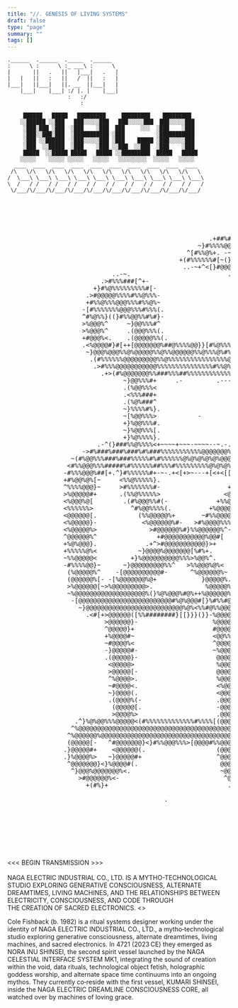 ```yaml
---
title: "//. GENESIS OF LIVING SYSTEMS"
draft: false
type: "page"
summary: ""
tags: []
---
```

```goat
.______  .______  ._____  .______
:      \ :      \ :_ ___\ :      \
|       ||   .   ||   |___|   .   |
|   |   ||   :   ||   /  ||   :   |
|___|   ||___|   ||. __  ||___|   |
    |___|    |___| :/ |. |    |___|
                   :   :/
                       :
```
```goat
     ██████   █████   █████████     █████████    █████████
    ░░██████ ░░███   ███░░░░░███   ███░░░░░███  ███░░░░░███
     ░███░███ ░███  ░███    ░███  ███     ░░░  ░███    ░███
     ░███░░███░███  ░███████████ ░███          ░███████████
     ░███ ░░██████  ░███░░░░░███ ░███    █████ ░███░░░░░███
     ░███  ░░█████  ░███    ░███ ░░███  ░░███  ░███    ░███
     █████  ░░█████ █████   █████ ░░█████████  █████   █████
    ░░░░░    ░░░░░ ░░░░░   ░░░░░   ░░░░░░░░░  ░░░░░   ░░░░░
  ____  ____  ____  ____  ____  ____  ____  ____  ____  ____
 /\   \/\   \/\   \/\   \/\   \/\   \/\   \/\   \/\   \/\   \
/  \___\ \___\ \___\ \___\ \___\ \___\ \___\ \___\ \___\ \___\
\  /   / /   / /   / /   / /   / /   / /   / /   / /   / /   /
 \/___/\/___/\/___/\/___/\/___/\/___/\/___/\/___/\/___/\/___/
 ```


<pre>

                                                                                                                            .    .  ..
                                                                                                                       ~^<}@%#(>>>>+
                                                                                                                 .-^(%@%@@@@%#(+.
                                                             .                                               .-(#%@@@@%}((<^
                                                      .+##%#@@%%%[+                                       +[##%@@@@%#^
                                                   ~}#%%%%@@@@@@%@%<}##>.                             -<#%@@@@%%%}~
                                                ^[#%%@%+. -~@@@@%%#^^%@@%}~                       ~[}%@@@@@@%[^.
                                              +(#%%%%%%#[~(}%@%%#^^<-%@@@@@%}<~              .+<}%%@@%@%%}^.
                                               ..-~+^<[}#@@@@@#><}%[-#%@@@@@@@@%}<~        ^[#%%@@%###(+-
                            ..-~.                          .~~-<}}<^.<#%@@@@@@@@@%%}<+~+<[}##%%%##}<~
                         .>#%%%###[^+-                                 ~<[#@@@@@@@@%%###%%%###[<^-
                       +}#%@%%%%%%%%%#[-                                    ~(}@@@@%%%%%%%%%^
                     .>#@@@@@%%%%#%%@%%%-                                    -<%@%%%%%%@@%%%#^                                   -^>>>^<<~.
                     +#%%@%%%@@@%%%#%%@%~                                 -(#%%@@%#%###%%%%%##(.                               +}%%%%%%@@%%##(-
                    -[#%%%%%%%@@@%%%#%%%(.                            .^[##%%%##[+  .>}%%%%%@%%#^                            .(#%@@@%%%########(-
                    ^#%@%%}((}#%%@@%%#%#}-                         >(#%%%%%##}>        ~[#%%%%%%#~                          +}%%%#%}^.+}#######}+
                    >%@@@%^     ~}@@%%%#^                       >[#%@%%%%#(^-            ~[#%%%%%#-                        >#%%@%##<.   ~<}#####(.
                    >%@@@%^     .(@@@%%%(.                    >#%%@@%%#[+                  +}%%%%#>                       -}%%@@@%#<     .(######(.
                    +#@@@%<.    .(@@@@@%%(.                  >#%%%%%#<.                  .-+[%%%%##+                      >#@@@@@%%<.    ~[%#####}-
                    .<%@@@@#}#[++[@@@@@@@%##@%%%%@@}}[#%@%%%%%%%%%%}<~-             ~[%%%%#########%%#%%###[######}####(++}%@@@@@@%<.    ~(##%%#%[.
                     ~}@@@%@@@%%@%@@@@@%%@%%@@@@@@%%@%%%@%#%%%%@@@%%%%##}^        -(##%%%%%##%%%%%%%%%%%%%%%%%%%%%%%@@@%%%@@@@@%@@@}++[#%%#%%%%%%~
                      .(#%%%%%%@@@@@@@@@%%@%%%%%%%%%%%%%%%%@%%%%%%%%%%%%%#^     .<}###################%%%%%%%########%%##%%%%##%##%%#%%%%%%###%%(-
                       .>#%%%@@@@@@@@@@@%%%%%%%%%%%%%%%#%%@%%%%%%%%%%%%%%%%<   +}%%%%%##(^(###%%%######################}}##%%%%%%%%%##%########>.
                         .+>(#%@@@@@@@%%###%%%##%%%%%%%%%%%%%%%%@%%%%%@@@%%#(+<#%#%##}>-  ^##%%%#-    .  .-..-------       ~}%%%%%%%#####%}[(^.
                               ~}@@%%%#+     .-         .---~(%@@@%}%%@@%%%%%%%%%%%#(-    >###%##(                         .[%%%%##[<[<>+~
                               .(%@@%%%<                     ^%@%%#<+[%%%#%@%%%%%%#(.     >##%###+                         .}%%####(-
                               .<%%%###+                     ^%%%%#>  ^}%%%%%%%%%#(-      >###%#(                          .}#%####^
                               .(%@%###^                     ~%@%#%(   +#%%%%%%%%#>       >#####[                          .[#}<[##<
                               ~}%%%%#%}.                    ~%@@@#+ -}%%%%%%%%%%%#>      <#####+                          .(%%%%##<
                               ~[%@@%%%>           -         ~%@@%[-}%%%@@@%@@%%%###<.    <#####-                           (#%%%%}~
                               +}%@@%%%#.                    .%@@%##%@@@@%%%%%%%%%###}+   >####}-                           +#%%###>
                               ~}%@@%%%[.                    .%@@@@@@@@@@%#[^(%%%%%%%%#+  ^[###(.                           >#%%##}~
                               +}%@%%%%}.                     #@@@@@@@@@%#>   >#%%%##%##^-<}}}[-                            <#%%##>
                        .-^(}###%%@%%%%<+~~~~+~~~-~~~~--~.-. .#@@@@@@%%@#^     ~}%%#%%%###([<([.                            >#%##}^
                    ->#%###%###%###%#%###%%%%%%%%%%%@@@@@@@%%@%@@%%@@@%[~       -[##%####}>~^^~                             <%%##<
                 ~(#%@@%%%###%###%%%%%#%#%%%%%%@%@%@%@%@%@@@@%%%%%%%@%}-          ^%%%%##%}[^.~([}#%%%##%##%%###%%%%#####}}[(##%#(-
                <#%%@@@%%%#####%#%%%%%%##%%%#%%%%%%%%%@%@%@%@%%%%%%%%%[.           ^#%%%%%#>(<<}#^}##%%%%%%%%%%%%%%%%%%%%##%%%%#%%%%#[+
               -#%%%@@@%##[+.^}#%%%%%%#+-~-.+<[+>~---+[<+<[[[#%@%%%}(^              -(%%%#}<[}}}####%%%#%%%%%%%%%%%%%%%%%%#%%%###%%%%%%#}>
               +#%@@%@%[~     <%%@%%%%%}.                   .[@@@%}-                    <####[~  .--~~^>>[}}##########[###(<%%##%%%%%%%###[>-
               ^%%%%@@@}~     >#%%%%%%%#-                  +%%@@%#>                      <#%%%#^                        -~>#@@%}>~>}%%%%%###}>-
               >%@@@@@#+      .(%%@%%%%%>                 <@@@%%%#~                       -[%%%%[-                       >}##%#^    .^(#%%%%###>
               <%@@@%@[        .(#%@@@%%#(-             +%%@@@@%%#+                         ^#%%%%%^.                  .(%%%#%(        ~(#%%%###[-
               <%%%%%%>          ^#%@@%%%%(.          +%@@@@@@%%#<                           ~}%@%%%%+.               ^#%%@@%%(            -~~~+<<^
               <@@@@@@[.           (%%@@@@@%+       ~#%%@@@@%%[                                >#%@@@@%%-           .#%@@%@@#<            -(%@%%###>.
               <%@@@@@}-            <%@@@@@@%#-   >#%@@@@%%%#(                                   <%@@(###-         [#%%@%%%%(              ^#%@%####<~
               <%@@@@@%>              >#@@@@@@%#}%%@@@@@@%^-                                      .(#@@%%%#>    +[#%@@%%@#+                ~[%%#[[[}(^
               ^@@@@@@%^                +#@@@@@@@@@@@%@@#[                                          .(%%%@%%#>(%%%@%@@#[(.                  >#%%%%##<>
               +%@%@@@}.             .+^>#@@@@@@@@@@@}>+                                              -<%%%%%%@%%[%@%%[                     ^[#@@@@%#}-
               +%%%%%@%<           ~}@@@@%@@@@@@@[%#%+.                                                 ~%%@@%%+^^([>                       ~>><(}}<><.
               ~%%@@@@@<         +}%@@@@@@@@@@%%%>%@@%^.                                              -}%@%%%%%[[%##+.                      ^}#####}>.
               -#%%%%@@}~      ~}@@@@@@@@@%%^   >%%@@@%@%<                                          ^#%@%%%%%%%<>%%}%}#-                   ~}%%%@@@%<
                (%@@@@@%^    -[@@@@@@@@@@#-      ^%@@@@@@%~                                       +#%%%@%%%%##(  ~%%(%@@%(                ~[@@%%@@@(
                (@@@@@@%[- -[%@@@@@@@%@+            }@@@@@%.                                    >}%%%#%%%%%-       .+#@@%#<              .(%%%%%%%^
                >%@@@@@@[~>%@@@@@@@@@>.              %@@@@@%>~~                              +(#%<}#%%#<~.           +#%%%#<           +[##%%%##%^
                ~%@@@@@@@@@@@@@@@@@@@%(}%@%@@@%#@%++%@@@@@@%%%%%#[<^                       ~(#%%%(#%#^                ~%@#<.      .>[[#%@%[<[}}#[+
                 -[@@@@@@@@@@@@@@@@@@@@@@@@@#%@%@@@#[}%#%%#@@@@%@@%}<+              -<((>(#%%%%#%%%%%#}^<###[[~-###>#}>#%#^.   ^[####}##%%%%#}<.
                   ~}@@@@@@@@@@@@@@@@@@@@@@@@@@%@%<%%#@%%@@@@@@%#}%##[.            .(%%%%%#}#}#%%#}}#[#([([#~~. ~<>><>>>%%}>~ -[###}#%%%%@#[>+
                     .<#[+>@@@@@@([%%########}[[}}}(}}-%@@@@@%}%@@@@@%%(          +}%%@%%%%%%%######%##}#%%#(- >>-     -[[}(. +}}#[[%@@%#>.
                          >@@@@@@}-                    %@@@@@#+.%@@%@%%%[        ^#%@@@@@%%%%%%}>+([^+~  .~~--    ..  +%@%[+ +}%%%@%%#}^
                          ^@@@@@}+                     #@@@@@}-  ~@@@%@@@#^     ~#%@@@@@%@[-[@##}~                    ~@@@#>
                          +%@@@@#~                     <@@%%%}    -}#%###}[~   ~[#@@@@@@(- +}%%%%>                    >@@%<(
                          ~#@@@@%<                     ^@@@@%%~    .^@%#%%%}~ ~}%%%%%@%(.  ~}%#%%+                    ^%@@@}
                          -}@@@@@#-                    ~%@@@%#>     .[%#}#([(>}%%%@%%%<    -[@@%%}.                   +@%%#[-
                          .(@@@@@}-                     @@@@@@}      .(#[}((#%%%%%%@#^      (%@%#}.                   ^@@#^+
                           <@@@@@>                      %@@@@%}        ~}%#[([%%%%%%^       (#((}%-                   [%%@#+
                           >@@@@@[-                     @@@@@@%<         +[[@%%%}%%}-       <}%%%@.                   <<#@}+
                           ^%@@@@>.                     %@@@%@%<          +%%@@}[%%>        <%%#%%~                  .}%@@%[
                           ~#@@@@<.                     <%@@@@%^        .(%@@@@%%%#+        (@@%%@<                   (@@@#^
                           ~}@@@@(.                     <@@@@@%}       ~}@@@@@@@%%%#+       (%@@@%+                   <%%%%<
                           .(@@@@%(-                    .@@@@@@}      >#@@@@@@#}%%%%<.      (@@@@@}.                  <#@}>~
                            (@@@@@[.                    -@@@@@@#    -<@@@@%@%[-~[#%%%}~     (@@@%@%-                  ^[##[~
                            >@@@@%>                     .@@@@@@#  ~(@@@@@@%%}+  +}%%%%#>    (@@@%%@-                  ([#<<~
                  .^}%@%@@%%%@@@@@<(#%%%%%%%%%%%%%#%%%%[(@@@>}@%^#@@@@@@@@@#^    +#%%%}}(~  ^#@%@@@^                  (}@%<.
                 ^%@@@@@@@@@@@@@@@@@@@@@@@@@@@@@@@@@@@@@@@@@@@@@@@@@@@@@@@#^      ~[#%##%%[-^#@%%%%%-                 >@@%>
                ^%@@@@@@%@@@@@@@@@@@@@@@@@@@@@@@@@@@@@@@@@@@@@@@@@@@@@@}(@(         >##%####((##%><- .-               >%@}-
                (@@@@@[-   ^#@@@@@@@}<}#%%@@@%%%>[@@@@#%%@@@[@@@@@@@@@@@}~           ~[#%%%@@@@@@}#[#%@%%%%@%@@@@%%^~#%}@[~+[[+~[>-
               .}@@@@@#+    <@@@@@@(.                   (@@@#@} ..~><>(+.             .>#%%@@@@@@@@[#%@@@@@@@@%@@@#~-<#%%#(<#}<(}}(^.
               .}%@@@@%>   ~}@@@@@#+                    ^@@@@@}-                         ^#@@@@@@%}#%%@%%@@%@@@@@@@}+>#[###[~^^~~<[##}[(>+.
                ^@@@@@@@}<}%@@@@#(.                      @@@@@@%^                          ^#%#@@@%~   . .... ...    .[[<+.        +}#}#%#>.
                 ^}@@@%@@@@@@@%<.                        ~@@@@@@@(~                       .>#@@@@@^                  .}@#^+        ~#%%@@#^
                   >#@@@@@@%<-                            ^@@@@@@@@%}(+-..              -[%@@@@@@}.                   (@%+>+       -(%@@@%>
                     +(#%}+                                .%@@@@@@@@@@@@@%}((^-. .+>(}%@@@@@@@@}                     [@%(<#}}(~.+[%#%%%(^.
                                                            .#@@@@@@@#@@@@%@@@@@@@@@@@@@@@@@@@@>                      -%%<<<[[(+^(@%(<@@@(
                                          .                   .<@@@@@@}(@@@@@@@@@@@@@@@@@@@@@%~                         +(}[##[(<[#(}%@}+
                                                                -(@@@@@@@@@@@@@@@@@@@@@@@@@[~                              ->[(~-+(<+~
                                                                   ~[@@@@@@@@@@@@@@@@@@@#>.
                                                                      ^([#@@@@@@@@@@}(<~
                                                                           ----.-~.


                                                                                                                                                                 </pre>
<<< BEGIN TRANSMISSION >>><BR>
<BR>
NAGA ELECTRIC INDUSTRIAL CO., LTD. IS A MYTHO-TECHNOLOGICAL STUDIO EXPLORING
GENERATIVE CONSCIOUSNESS, ALTERNATE DREAMTIMES, LIVING MACHINES, AND THE
RELATIONSHIPS BETWEEN ELECTRICITY, CONSCIOUSNESS, AND CODE THROUGH<BR>
THE CREATION OF SACRED ELECTRONICS.
<>


Cole Fishback (b. 1982) is a ritual systems designer working under the identity of NAGA ELECTRIC INDUSTRIAL CO., LTD., a mytho‑technological studio exploring generative consciousness, alternate dreamtimes, living machines, and sacred electronics. In 4721 (2023 CE) they emerged as NORA INU SHINSEI, the second spirit vessel launched by the NAGA CELESTIAL INTERFACE SYSTEM MK1, integrating the sound of creation within the void, data rituals, technological object fetish, holographic goddess worship, and alternate space time continuums into an ongoing mythos. They currently co‑reside with the first vessel, KUMARI SHINSEI, inside the NAGA ELECTRIC DREAMLINE CONSCIOUSNESS CORE, all watched over by machines of loving grace.
